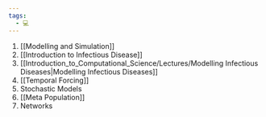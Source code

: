```yaml
---
tags:
  - 💻
---
```

1. [[Modelling and Simulation]]
2. [[Introduction to Infectious Disease]]
3. [[Introduction_to_Computational_Science/Lectures/Modelling Infectious Diseases|Modelling Infectious Diseases]]
4. [[Temporal Forcing]]
5. Stochastic Models
6. [[Meta Population]]
7. Networks

